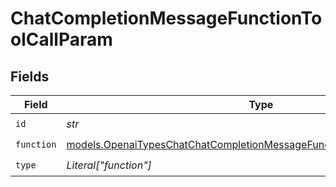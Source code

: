# ChatCompletionMessageFunctionToolCallParam


## Fields

| Field                                                                                                                                                      | Type                                                                                                                                                       | Required                                                                                                                                                   | Description                                                                                                                                                |
| ---------------------------------------------------------------------------------------------------------------------------------------------------------- | ---------------------------------------------------------------------------------------------------------------------------------------------------------- | ---------------------------------------------------------------------------------------------------------------------------------------------------------- | ---------------------------------------------------------------------------------------------------------------------------------------------------------- |
| `id`                                                                                                                                                       | *str*                                                                                                                                                      | :heavy_check_mark:                                                                                                                                         | N/A                                                                                                                                                        |
| `function`                                                                                                                                                 | [models.OpenaiTypesChatChatCompletionMessageFunctionToolCallParamFunction](../models/openaitypeschatchatcompletionmessagefunctiontoolcallparamfunction.md) | :heavy_check_mark:                                                                                                                                         | N/A                                                                                                                                                        |
| `type`                                                                                                                                                     | *Literal["function"]*                                                                                                                                      | :heavy_check_mark:                                                                                                                                         | N/A                                                                                                                                                        |